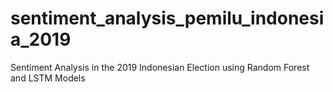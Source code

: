 # sentiment_analysis_pemilu_indonesia_2019
Sentiment Analysis in the 2019 Indonesian Election using Random Forest and LSTM Models
